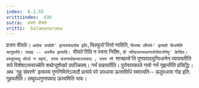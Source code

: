 ```yaml
---
index:  6.1.55
vrittiindex:  430
sutra:  प्रजने वीयतेः
vritti:  balamanorama 
---
```


प्रजन वीयतेः। `आदेच उपदेशे' इत्यस्मादादेच इति,`चिस्फुरो'रित्तो णाविति, `विभाषा लीयतेः' इत्यतो विभाषेति चानुवर्तते। तदाह -- अस्यैच इत्यादि। `वीयते'रिति न स्यना निर्देशः, `वी गतिप्रजनस्थानार्जनोपार्जनेषु' केचित्। वस्तुतस्तु व्येञो न ग्रहणं, तस्य प्रजनार्थकत्वाऽभावात् , तस्य णौ `शाच्छासे'ति पुगपवादयुग्विधानेन व्याययतीति रूपे विशेषाऽभावाच्चेति शब्देन्दुशेखरे प्रपञ्चितम्। गर्भं ग्राहयतीति। पुरोवातकाले गावो गर्भं गृह्णन्तीति प्रसिद्धिः। अथ `गुहू संवरणे' इत्यस्य गुणनिमित्तेऽजादौ प्रत्यये परे उपधाया ऊत्त्वविधिं स्मारयति-- ऊदुपधाया गोह इति. गूहयतीति। लघूपधगुणापवाद ऊत्त्वमिति भावः।

